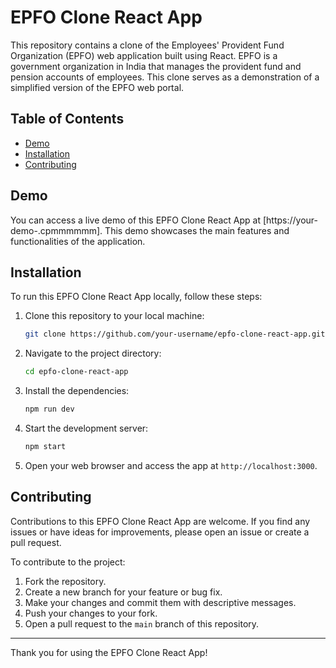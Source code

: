 # EPFO Clone React App

This repository contains a clone of the Employees' Provident Fund Organization (EPFO) web application built using React. EPFO is a government organization in India that manages the provident fund and pension accounts of employees. This clone serves as a demonstration of a simplified version of the EPFO web portal.

## Table of Contents

- [Demo](#demo)
- [Installation](#installation)
- [Contributing](#contributing)


## Demo

You can access a live demo of this EPFO Clone React App at [https://your-demo-.cpmmmmmm]. This demo showcases the main features and functionalities of the application.







## Installation

To run this EPFO Clone React App locally, follow these steps:

1. Clone this repository to your local machine:

   ```bash
   git clone https://github.com/your-username/epfo-clone-react-app.git
   ```

2. Navigate to the project directory:

   ```bash
   cd epfo-clone-react-app
   ```

3. Install the dependencies:

   ```bash
   npm run dev
   ```



4. Start the development server:

   ```bash
   npm start
   ```

5. Open your web browser and access the app at `http://localhost:3000`.

## Contributing

Contributions to this EPFO Clone React App are welcome. If you find any issues or have ideas for improvements, please open an issue or create a pull request.

To contribute to the project:

1. Fork the repository.
2. Create a new branch for your feature or bug fix.
3. Make your changes and commit them with descriptive messages.
4. Push your changes to your fork.
5. Open a pull request to the `main` branch of this repository.



---

Thank you for using the EPFO Clone React App! 
